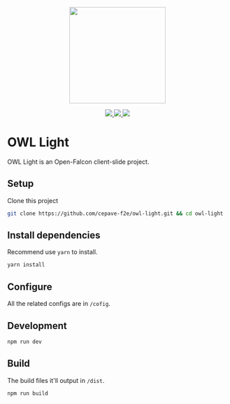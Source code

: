 <p align="center">
  <img width="220" src="https://raw.githubusercontent.com/cepave-f2e/owl-light/dev/assets/logo.png" />
</p>

<p align="center">
  <a href="https://circleci.com/gh/cepave-f2e/owl-light" alt="Build Status" target="_blank">
    <img src="https://img.shields.io/circleci/project/github/cepave-f2e/owl-light/dev.svg" />
  </a>
  <a href="https://codecov.io/gh/cepave-f2e/owl-light" alt="Coverage" target="_blank">
    <img src="https://img.shields.io/codecov/c/github/cepave-f2e/owl-light.svg" />
  </a>
  <img src="https://img.shields.io/github/license/cepave-f2e/owl-light/dev.svg" />
</p>


# OWL Light

OWL Light is an Open-Falcon client-slide project.

## Setup

Clone this project

```sh
git clone https://github.com/cepave-f2e/owl-light.git && cd owl-light
```

## Install dependencies

Recommend use `yarn` to install.

```sh
yarn install
```


## Configure

All the related configs are in `/cofig`.

## Development
```sh
npm run dev
```

## Build
The build files it'll output in `/dist`.

```sh
npm run build
```
